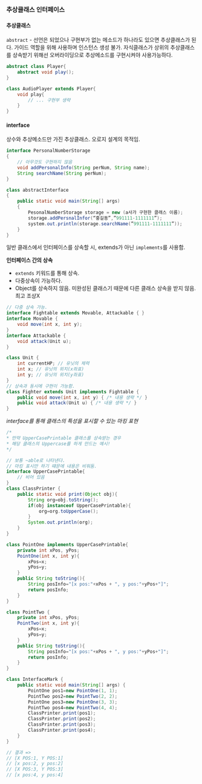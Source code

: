 ﻿### 추상클래스 인터페이스

#### 추상클래스

`abstract` - 선언은 되었으나 구현부가 없는 메소드가 하나라도 있으면 추상클래스가 된다.
가이드 역할을 위해 사용하며 인스턴스 생성 불가.
자식클래스가 상위의 추상클래스를 상속받기 위해선 오버라이딩으로 추상메소드를 구현시켜야 사용가능하다.

```java
abstract class Player{
	abstract void play();
}

class AudioPlayer extends Player{
	void play{
		// ... 구현부 생략
	}
}
```

#### interface

상수와 추상메소드만 가진 추상클래스. 오로지 설계의 목적임. 

```java
interface PersonalNumberStorage
{	
	// 아무것도 구현하지 않음
	void addPersonalInfo(String perNum, String name);
	String searchName(String perNum);
}

class abstractInterface
{
	public static void main(String[] args)
	{
		PesonalNumberStorage storage = new (a사가 구현한 클래스 이름);
		storage.addPersnalInfor(“홍길동”,”991111-1111111”);
		system.out.println(storage.searchName(”991111-1111111”));
	}
}
```

일반 클래스에서 인터페이스를 상속할 시, extends가 아닌 `implements`를 사용함.


**인터페이스 간의 상속**

- `extends` 키워드를 통해 상속. 
- 다중상속이 가능하다.
- Object를 상속하지 않음. 미완성된 클래스기 때문에 다른 클래스 상속을 받지 않음. 최고 조상X

```java
// 다중 상속 가능.
interface Fightable extends Movable, Attackable { }
interface Movable { 
	void move(int x, int y); 
}
interface Attackable { 
	void attack(Unit u);
}

class Unit {
	int currentHP; // 유닛의 체력
	int x; // 유닛의 위치(x좌표)
	int y; // 유닛의 위치(y좌표)
}
// 상속과 동시에 구현이 가능함.
class Fighter extends Unit implements Fightable {
	public void move(int x, int y) { /* 내용 생략 */ }
	public void attack(Unit u) { /* 내용 생략 */ }
}
```

*interface를 통해 클래스의 특성을 표시할 수 있는 마킹 표현*
```java
/*
* 만약 UpperCasePrintable 클래스를 상속받는 경우
* 해당 클래스의 Uppercase를 하게 만드는 예시!
*/

// 보통 ~able로 나타낸다.
// 마킹 표시만 하기 떄문에 내용은 비워둠. 
interface UpperCasePrintable{
	// 비어 있음
}
class ClassPrinter {
	public static void print(Object obj){
		String org=obj.toString();
		if(obj instanceof UpperCasePrintable){
			org=org.toUpperCase();
		}
		System.out.println(org);
	}
}

class PointOne implements UpperCasePrintable{
	private int xPos, yPos;
	PointOne(int x, int y){
		xPos=x;
		yPos=y;
	}
	public String toString(){
		String posInfo="[x pos:"+xPos + ", y pos:"+yPos+"]";
		return posInfo;
	}
}

class PointTwo {
	private int xPos, yPos;
	PointTwo(int x, int y){
		xPos=x;
		yPos=y;
	}
	public String toString(){
		String posInfo="[x pos:"+xPos + ", y pos:"+yPos+"]";
		return posInfo;
	}
}

class InterfaceMark { 
	public static void main(String[] args) { 
		PointOne pos1=new PointOne(1, 1); 
		PointTwo pos2=new PointTwo(2, 2); 
		PointOne pos3=new PointOne(3, 3); 
		PointTwo pos4=new PointTwo(4, 4); 
		ClassPrinter.print(pos1); 
		ClassPrinter.print(pos2); 
		ClassPrinter.print(pos3); 
		ClassPrinter.print(pos4);
	}
}

// 결과 =>
// [X POS:1, Y POS:1]
// [x pos:2, y pos:2]
// [X POS:3, Y POS:3]
// [x pos:4, y pos:4]
```

